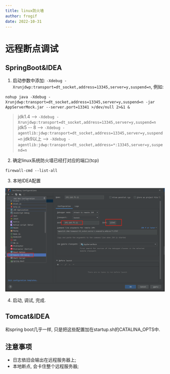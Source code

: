 ```yaml
---
title: linux防火墙
author: frogif
date: 2022-10-31
---
```


# 远程断点调试

## SpringBoot&IDEA

1. 启动参数中添加: ```-Xdebug -Xrunjdwp:transport=dt_socket,address=13345,server=y,suspend=n```, 例如:

```
nohup java -Xdebug -Xrunjdwp:transport=dt_socket,address=13345,server=y,suspend=n -jar AppServerMock.jar --server.port=13341 >/dev/null 2>&1 &
```

> jdk1.4 --> ```-Xdebug -Xrunjdwp:transport=dt_socket,address=13345,server=y,suspend=n```
> jdk5 -- 8 --> ```-Xdebug -agentlib:jdwp:transport=dt_socket,address=13345,server=y,suspend=n```
> jdk9以上 --> ```-Xdebug -agentlib:jdwp:transport=dt_socket,address=*:13345,server=y,suspend=n```

2. 确定linux系统防火墙已经打对应的端口(tcp)

```
firewall-cmd --list-all
```

3. 本地IDEA配置

![image](img/remote_debug_idea.png)

4. 启动, 调试, 完成.


## Tomcat&IDEA

和spring boot几乎一样, 只是把这些配置加在startup.sh的CATALINA_OPTS中.

## 注意事项

* 日志依旧会输出在远程服务器上;
* 本地断点, 会卡住整个远程服务器;